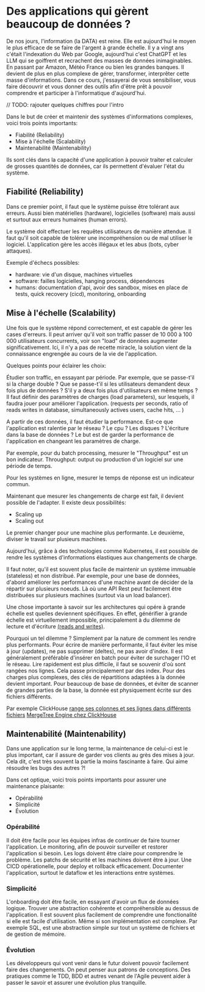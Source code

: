 # Des applications qui gèrent beaucoup de données ?

De nos jours, l'information (la DATA) est reine. Elle est aujourd'hui le moyen
le plus efficace de se faire de l'argent à grande échelle. Il y a vingt ans
c'était l'indexation du Web par Google, aujourd'hui c'est ChatGPT et les LLM
qui se goiffrent et recrachent des masses de données inimaginables. En passant
par Amazon, Météo France ou bien les grandes banques. Il devient de plus en
plus complexe de gérer, transformer, interprêter cette masse d'informations.
Dans ce cours, j'essayerai de vous sensibiliser, vous faire découvrir et vous
donner des outils afin d'être prêt à pouvoir comprendre et participer à
l'informatique d'aujourd'hui. 

// TODO: rajouter quelques chiffres pour l'intro

Dans le but de créer et maintenir des systèmes d'informations complexes, voici
trois points importants:

- Fiabilité (Reliability)
- Mise à l'échelle (Scalability)
- Maintenabilité (Maintenability)

Ils sont clés dans la capacité d'une application à pouvoir traiter et calculer
de grosses quantités de données, car ils permettent d'évaluer l'état du
système.


## Fiabilité (Reliability)
Dans ce premier point, il faut que le système puisse être tolérant aux erreurs.
Aussi bien matérielles (hardware), logicielles (software) mais aussi et surtout
aux erreurs humaines (human errors). 

Le système doit effectuer les requêtes utilisateurs de manière attendue. Il
faut qu'il soit capable de tolérer une incompréhension ou de mal utiliser le
logiciel. L'application gère les accès illégaux et les abus (bots, cyber
attaques).

Exemple d'échecs possibles:
- hardware: vie d'un disque, machines virtuelles
- software: failles logicielles, hanging process, dépendences
- humans:  documentation d'api, avoir des sandbox, mises en place de tests,
quick recovery (cicd), monitoring, onboarding

## Mise à l'échelle (Scalability)

Une fois que le système répond correctement, et est capable de gérer les cases
d'erreurs. Il peut arriver qu'il voit son traffic passer de 10 000  à 100 000
utilisateurs concurrents, voir son "load" de données augmenter
significativement. Ici, il n'y a pas de recette miracle, la solution vient de
la connaissance engrengée au cours de la vie de l'application. 

Quelques points pour éclairer les choix: 

Étudier son traffic, en essayant par période. Par exemple, que se passe-t'il si
la charge double ? Que se passe-t'il si les utilisateurs demandent deux fois
plus de données ? S'il y a deux fois plus d'utilisateurs en même temps ? Il
faut définir des paramètres de charges (load parameters), sur lesquels, il
faudra jouer pour améliorer l'application. (requests per seconds, ratio of
reads writes in database, simultaneously actives users, cache hits, ... )

A partir de ces données, il faut étudier la performance. Est-ce que
l'application est ralentie par le réseau ? Le cpu ? Les disques ? L'écriture
dans la base de données ? Le but est de garder la performance de l'application
en changeant les paramètres de charge.

Par exemple, pour du batch processing, mesurer le "Throughput" est un bon indicateur.
Throughput: output ou production d'un logiciel sur une période de temps.

Pour les systèmes en ligne, mesurer le temps de réponse est un indicateur commun.

Maintenant que mesurer les changements de charge est fait, il devient possible
de l'adapter. Il existe deux possibilités:

- Scaling up
- Scaling out

Le premier changer pour une machine plus performante. Le deuxième, diviser le
travail sur plusieurs machines.

Aujourd'hui, grâce à des technologies comme Kubernetes, il est possible de
rendre les systèmes d'informations élastiques aux changements de charge.

Il faut noter, qu'il est souvent plus facile de maintenir un système immuable
(stateless) et non distribué. Par exemple, pour une base de données, d'abord
améliorer les performances d'une machine avant de décider de la répartir sur
plusieurs noeuds. Là où une API Rest peut facilement être distribuées sur
plusieurs machines (surtout via un load balancer).

Une chose importante à savoir sur les architectures qui opére à grande échelle
est quelles deviennent spécifiques. En effet, générifier à grande échelle est
virtuellement impossible, principalement à du dilemme de lecture et d'écriture
[(reads and writes)](https://www.johnnunemaker.com/database-performance-simplified/).

Pourquoi un tel dilemme ? Simplement par la nature de comment les rendre plus
performants. Pour écrire de manière performante, il faut éviter les mise à jour
(updates), ne pas supprimer (deltes), ne pas avoir d'index. Il est généralement
préférable d'insérer en batch pour éviter de surchager l'IO et le réseau. Lire
rapidement est plus difficile, il faut se souvenir d'où sont rangées nos
lignes. Cela passe principalement par des index. Pour des charges plus
complexes, des clés de répartitions adaptées à la donnée devient important.
Pour beaucoup de base de données, et éviter de scanner de grandes parties de la
base, la donnée est physiquement écrite sur des fichiers différents.

Par exemple ClickHouse [range ses colonnes et ses lignes dans différents
fichiers](https://en.wikipedia.org/wiki/ClickHouse#Features)
[MergeTree Engine chez ClickHouse](https://clickhouse.com/docs/en/engines/table-engines/mergetree-family/mergetree#mergetree-data-storage)


## Maintenabilité (Maintenability)

Dans une application sur le long terme, la maintenance de celui-ci est le plus
important, car il assure de garder vos clients au grès des mises à jour. Cela
dit, c'est très souvent la partie la moins fascinante à faire. Qui aime
résoudre les bugs des autres ?! 

Dans cet optique, voici trois points importants pour assurer une maintenance plaisante:

- Opérabilité
- Simplicité
- Évolution

### Opérabilité
Il doit être facile pour les équipes infras de continuer de faire tourner
l'application. Le monitoring, afin de pouvoir surveiller et restorer
l'application si besoin. Les logs doivent être claire pour comprendre le
problème. Les patchs de sécurité et les machines doivent être à jour. Une CICD
opérationelle, pour deploy et rollback efficacement. Documenter l'application,
surtout le dataflow et les interactions entre systèmes.

### Simplicité
L'onboarding doit être facile, en essayant d'avoir un flux de données logique.
Trouver une abstraction cohérente et compréhensible au dessus de l'application.
Il est souvent plus facilement de comprendre une fonctionalité si elle est
facile d'utilisation. Même si son implémentation est complexe. Par exemple SQL,
est une abstraction simple sur tout un système de fichiers et de gestion de
mémoire.

### Évolution
Les développeurs qui vont venir dans le futur doivent pouvoir facilement faire
des changements. On peut penser aux patrons de conceptions. Des pratiques comme
le TDD, BDD et autres venant de l'Agile peuvent aider à passer le savoir et
assurer une évolution plus tranquille.


